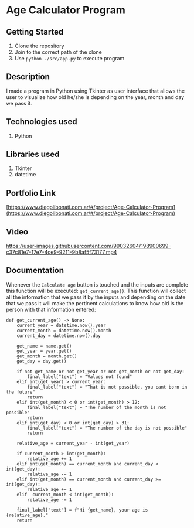# Age Calculator Program

## Getting Started

1. Clone the repository
2. Join to the correct path of the clone
3. Use `python ./src/app.py` to execute program

## Description

I made a program in Python using Tkinter as user interface that allows the user to visualize how old he/she is depending on the year, month and day we pass it.

## Technologies used

1. Python

## Libraries used

1. Tkinter
2. datetime

## Portfolio Link

[https://www.diegolibonati.com.ar/#/project/Age-Calculator-Program](https://www.diegolibonati.com.ar/#/project/Age-Calculator-Program)

## Video

https://user-images.githubusercontent.com/99032604/198900699-c37c81e7-17e7-4ce9-9211-9b8af5f73177.mp4

## Documentation

Whenever the `Calculate age` button is touched and the inputs are complete this function will be executed: `get_current_age()`. This function will collect all the information that we pass it by the inputs and depending on the date that we pass it will make the pertinent calculations to know how old is the person with that information entered:

```
def get_current_age() -> None:
    current_year = datetime.now().year
    current_month = datetime.now().month
    current_day = datetime.now().day

    get_name = name.get()
    get_year = year.get()
    get_month = month.get()
    get_day = day.get()

    if not get_name or not get_year or not get_month or not get_day:
        final_label["text"] = "Values not found"
    elif int(get_year) > current_year:
        final_label["text"] = "That is not possible, you cant born in the future"
        return
    elif int(get_month) < 0 or int(get_month) > 12:
        final_label["text"] = "The number of the month is not possible"
        return
    elif int(get_day) < 0 or int(get_day) > 31:
        final_label["text"] = "The number of the day is not possible"
        return

    relative_age = current_year - int(get_year)

    if current_month > int(get_month):
        relative_age += 1
    elif int(get_month) == current_month and current_day < int(get_day):
        relative_age -= 1
    elif int(get_month) == current_month and current_day >= int(get_day):
        relative_age += 1
    elif  current_month < int(get_month):
        relative_age -= 1
        
    final_label["text"] = f"Hi {get_name}, your age is {relative_age}."
    return
```
